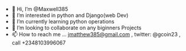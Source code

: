 - 👋 Hi, I’m @Maxwell385
- 👀 I’m interested in python and Django(web Dev)
- 🌱 I’m currently learning python operations
- 💞️ I’m looking to collaborate on any biginners Projects
- 📫 How to reach me ... jmatthew385@gmail.com , twitter: @gcoin23 , call +2348103996067

<!---
Maxwell385/Maxwell385 is a ✨ special ✨ repository because its `README.md` (this file) appears on your GitHub profile.
You can click the Preview link to take a look at your changes.
--->
